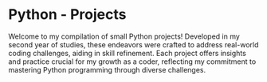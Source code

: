 # Python - Projects

Welcome to my compilation of small Python projects! Developed in my second year of studies, these endeavors were crafted to address real-world coding challenges, aiding in skill refinement. Each project offers insights and practice crucial for my growth as a coder, reflecting my commitment to mastering Python programming through diverse challenges.




